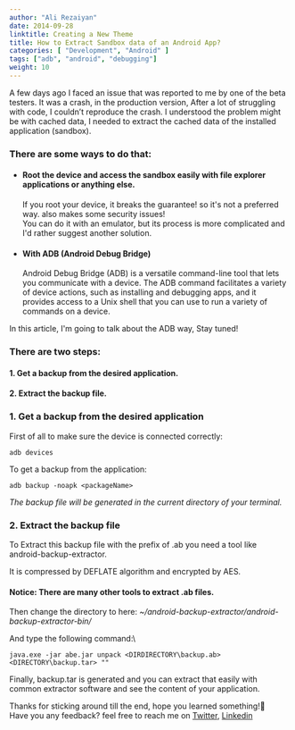 ```yaml
---
author: "Ali Rezaiyan"
date: 2014-09-28
linktitle: Creating a New Theme
title: How to Extract Sandbox data of an Android App?
categories: [ "Development", "Android" ]
tags: ["adb", "android", "debugging"]
weight: 10
---
```

A few days ago I faced an issue that was reported to me by one of the beta testers. It was a crash, in the production version, After a lot of struggling with code, I couldn’t reproduce the crash. I understood the problem might be with cached data, I needed to extract the cached data of the installed application (sandbox).

### There are some ways to do that:
* #### Root the device and access the sandbox easily with file explorer applications or anything else.
  If you root your device, it breaks the guarantee! so it's not a preferred way. also makes some security issues!\
  You can do it with an emulator, but its process is more complicated and I'd rather suggest another solution.

* #### With ADB (Android Debug Bridge)
  Android Debug Bridge (ADB) is a versatile command-line tool that lets you communicate with a device. The ADB command facilitates a variety of device actions, such as installing   and debugging apps, and it provides access to a Unix shell that you can use to run a variety of commands on a device.
  
In this article, I'm going to talk about the ADB way, Stay tuned!

### There are two steps:
  #### 1. Get a backup from the desired application.
  #### 2. Extract the backup file.
  
### 1. Get a backup from the desired application
First of all to make sure the device is connected correctly:

    adb devices

To get a backup from the application:

    adb backup -noapk <packageName>
    
_The backup file will be generated in the current directory of your terminal._

### 2. Extract the backup file
  To Extract this backup file with the prefix of .ab you need a tool like android-backup-extractor.
  
It is compressed by DEFLATE algorithm and encrypted by AES.

#### Notice: There are many other tools to extract .ab files.

Then change the directory to here:
  _~/android-backup-extractor/android-backup-extractor-bin/_
  
  And type the following command:\
  
    java.exe -jar abe.jar unpack <DIRDIRECTORY\backup.ab> <DIRECTORY\backup.tar> ""
    



Finally, backup.tar is generated and you can extract that easily with common extractor software and see the content of your application.


Thanks for sticking around till the end, hope you learned something!👋\
Have you any feedback? feel free to reach me on [Twitter](https://twitter.com/arezaiyan), [Linkedin](https://www.linkedin.com/in/rezaiyan)
